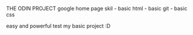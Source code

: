 THE ODIN PROJECT
    google home page 
    skil - basic html
         - basic git
         - basic css

easy and powerful test my basic project :D
